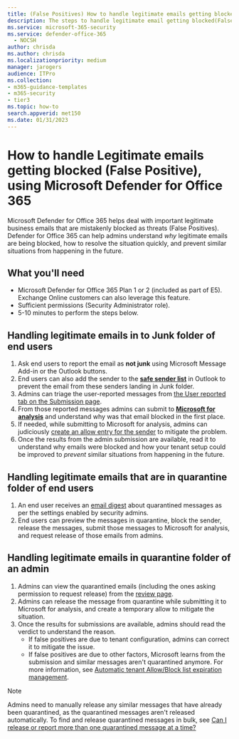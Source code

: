 ```yaml
---
title: (False Positives) How to handle legitimate emails getting blocked from delivery using Microsoft Defender for Office 365
description: The steps to handle legitimate email getting blocked(False Positive) by Microsoft Defender for Office 365 in order to prevent lose of business.
ms.service: microsoft-365-security
ms.service: defender-office-365
  - NOCSH
author: chrisda
ms.author: chrisda
ms.localizationpriority: medium
manager: jarogers
audience: ITPro
ms.collection: 
- m365-guidance-templates
- m365-security
- tier3
ms.topic: how-to
search.appverid: met150
ms.date: 01/31/2023
---
```


# How to handle Legitimate emails getting blocked (False Positive), using Microsoft Defender for Office 365

Microsoft Defender for Office 365 helps deal with important legitimate business emails that are mistakenly blocked as threats (False Positives). Defender for Office 365 can help admins understand *why* legitimate emails are being blocked, how to resolve the situation quickly, and prevent similar situations from happening in the future.

## What you'll need

- Microsoft Defender for Office 365 Plan 1 or 2 (included as part of E5). Exchange Online customers can also leverage this feature.
- Sufficient permissions (Security Administrator role).
- 5-10 minutes to perform the steps below.

## Handling legitimate emails in to Junk folder of end users

1. Ask end users to report the email as **not junk** using Microsoft Message Add-in or the Outlook buttons.
2. End users can also add the sender to the [**safe sender list**](https://support.microsoft.com/office/safe-senders-in-outlook-com-470d4ee6-e3b6-402b-8cd9-a6f00eda7339) in Outlook to prevent the email from these senders landing in Junk folder.
3. Admins can triage the user-reported messages from [the User reported tab on the Submission page](../submissions-admin.md#view-user-reported-messages-to-microsoft).
4. From those reported messages admins can submit to [**Microsoft for analysis**](../submissions-admin.md#notify-users-about-admin-submitted-messages-to-microsoft) and understand why was that email blocked in the first place.
5. If needed, while submitting to Microsoft for analysis, admins can judiciously [create an allow entry for the sender](../tenant-allow-block-list-email-spoof-configure.md#create-allow-entries-for-domains-and-email-addresses) to mitigate the problem.
6. Once the results from the admin submission are available, read it to understand why emails were blocked and how your tenant setup could be improved to *prevent* similar situations from happening in the future.

## Handling legitimate emails that are in quarantine folder of end users

1. An end user receives an [email digest](../quarantine-quarantine-notifications.md) about quarantined messages as per the settings enabled by security admins.
2. End users can preview the messages in quarantine, block the sender, release the messages, submit those messages to Microsoft for analysis, and request release of those emails from admins.

## Handling legitimate emails in quarantine folder of an admin

1. Admins can view the quarantined emails (including the ones asking permission to request release) from the [review page](../quarantine-admin-manage-messages-files.md).
2. Admins can release the message from quarantine while submitting it to Microsoft for analysis, and create a temporary allow to mitigate the situation.
3. Once the results for submissions are available, admins should read the verdict to understand the reason.
   - If false positives are due to tenant configuration, admins can correct it to mitigate the issue.
   - If false positives are due to other factors, Microsoft learns from the submission and similar messages aren't quarantined anymore. For more information, see [Automatic tenant Allow/Block list expiration management](https://techcommunity.microsoft.com/t5/microsoft-defender-for-office/automatic-tenant-allow-block-list-expiration-management-is-now/ba-p/3723447).

> [!NOTE]
> Admins need to manually release any similar messages that have already been quarantined, as the quarantined messages aren't released automatically. To find and release quarantined messages in bulk, see [Can I release or report more than one quarantined message at a time?](../quarantine-faq.yml#can-i-release-or-report-more-than-one-quarantined-message-at-a-time-)
